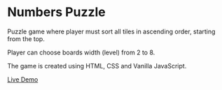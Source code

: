 # Numbers Puzzle

Puzzle game where player must sort all tiles in ascending order, starting from the top.

Player can choose boards width (level) from 2 to 8.

The game is created using HTML, CSS and Vanilla JavaScript.

<a href="https://alan2207.github.io/numbers-puzzle/" target="_blank">Live Demo</a>

